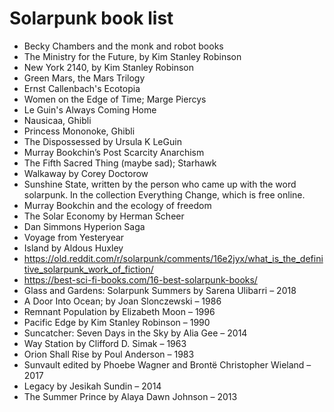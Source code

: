 # Solarpunk book list

- Becky Chambers and the monk and robot books
- The Ministry for the Future, by Kim Stanley Robinson
- New York 2140, by Kim Stanley Robinson
- Green Mars, the Mars Trilogy
- Ernst Callenbach's Ecotopia
- Women on the Edge of Time; Marge Piercys
- Le Guin's Always Coming Home
- Nausicaa, Ghibli
- Princess Mononoke, Ghibli
- The Dispossessed by Ursula K LeGuin
- Murray Bookchin’s Post Scarcity Anarchism
- The Fifth Sacred Thing (maybe sad); Starhawk
- Walkaway by Corey Doctorow
- Sunshine State, written by the person who came up with the word solarpunk. In the collection Everything Change, which is free online.
- Murray Bookchin and the ecology of freedom
- The Solar Economy by Herman Scheer
- Dan Simmons Hyperion Saga
- Voyage from Yesteryear
- Island by Aldous Huxley
- https://old.reddit.com/r/solarpunk/comments/16e2jyx/what_is_the_definitive_solarpunk_work_of_fiction/
- https://best-sci-fi-books.com/16-best-solarpunk-books/
- Glass and Gardens: Solarpunk Summers by Sarena Ulibarri – 2018
- A Door Into Ocean; by Joan Slonczewski – 1986
- Remnant Population by Elizabeth Moon – 1996
- Pacific Edge by Kim Stanley Robinson – 1990
- Suncatcher: Seven Days in the Sky by Alia Gee – 2014
- Way Station by Clifford D. Simak – 1963
- Orion Shall Rise by Poul Anderson – 1983
- Sunvault edited by Phoebe Wagner and Brontë Christopher Wieland – 2017
- Legacy by Jesikah Sundin – 2014
- The Summer Prince by Alaya Dawn Johnson – 2013
